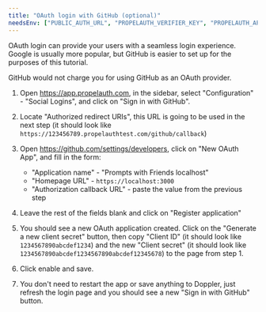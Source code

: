 ```yaml
---
title: "OAuth login with GitHub (optional)"
needsEnv: ["PUBLIC_AUTH_URL", "PROPELAUTH_VERIFIER_KEY", "PROPELAUTH_API_KEY"]
---
```


OAuth login can provide your users with a seamless login experience. Google is usually more popular, but GitHub is easier to set up for the purposes of this tutorial.

GitHub would not charge you for using GitHub as an OAuth provider.

1. Open <a href="https://app.propelauth.com">https://app.propelauth.com</a>, in the sidebar, select "Configuration" - "Social Logins", and click on "Sign in with GitHub".

1. Locate "Authorized redirect URIs", this URL is going to be used in the next step (it should look like `https://123456789.propelauthtest.com/github/callback`)

1. Open <a href="https://github.com/settings/developers">https://github.com/settings/developers</a>, click on "New OAuth App", and fill in the form:

   - "Application name" - "Prompts with Friends localhost"
   - "Homepage URL" - `https://localhost:3000`
   - "Authorization callback URL" - paste the value from the previous step

1. Leave the rest of the fields blank and click on "Register application"

1. You should see a new OAuth application created. Click on the "Generate a new client secret" button, then copy "Client ID" (it should look like `1234567890abcdef1234`) and the new "Client secret" (it should look like `1234567890abcdef1234567890abcdef12345678`) to the page from step 1.

1. Click enable and save.

1. You don't need to restart the app or save anything to Doppler, just refresh the login page and you should see a new "Sign in with GitHub" button.
